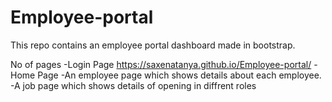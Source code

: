 # Employee-portal
This repo contains an employee portal dashboard made in bootstrap. 


No of pages
-Login Page https://saxenatanya.github.io/Employee-portal/
-Home Page 
-An employee page which shows details about each employee.
-A job page which shows details of opening in diffrent roles



